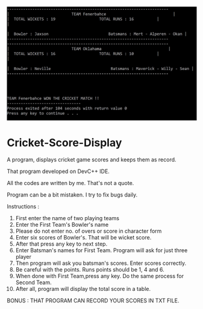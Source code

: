 ![photo](https://github.com/mertfozzy/Cricket-Score-Display/blob/main/screenshot.jpg?raw=true)
# Cricket-Score-Display
A program, displays cricket game scores and keeps them as record.

That program developed on DevC++ IDE.

All the codes are written by me. That's not a quote.

Program can be a bit mistaken. I try to fix bugs daily.

Instructions :
1. First enter the name of two playing teams
2. Enter the First Team's Bowler's name
3. Please do not enter no. of overs or score in character form
4. Enter six scores of Bowler's. That will be wicket score.
5. After that press any key to next step.
6. Enter Batsman's names for First Team. Program will ask for just three player
7. Then program will ask you batsman's scores. Enter scores correctly.
8. Be careful with the points. Runs points should be 1, 4 and 6.
9. When done with First Team,press any key. Do the same process for Second Team.
10. After all, program will display the total score in a table.

BONUS : THAT PROGRAM CAN RECORD YOUR SCORES IN TXT FILE.
